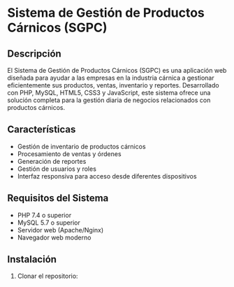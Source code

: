 # Sistema de Gestión de Productos Cárnicos (SGPC)

## Descripción
El Sistema de Gestión de Productos Cárnicos (SGPC) es una aplicación web diseñada para ayudar a las empresas en la industria cárnica a gestionar eficientemente sus productos, ventas, inventario y reportes. Desarrollado con PHP, MySQL, HTML5, CSS3 y JavaScript, este sistema ofrece una solución completa para la gestión diaria de negocios relacionados con productos cárnicos.

## Características
- Gestión de inventario de productos cárnicos
- Procesamiento de ventas y órdenes
- Generación de reportes
- Gestión de usuarios y roles
- Interfaz responsiva para acceso desde diferentes dispositivos

## Requisitos del Sistema
- PHP 7.4 o superior
- MySQL 5.7 o superior
- Servidor web (Apache/Nginx)
- Navegador web moderno

## Instalación
1. Clonar el repositorio:
